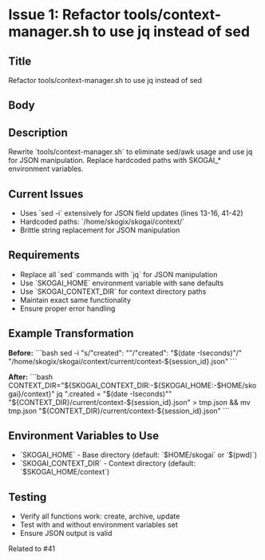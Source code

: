 # Issue 1: Refactor tools/context-manager.sh to use jq instead of sed

## Title
Refactor tools/context-manager.sh to use jq instead of sed

## Body
## Description
Rewrite \`tools/context-manager.sh\` to eliminate sed/awk usage and use jq for JSON manipulation. Replace hardcoded paths with SKOGAI_* environment variables.

## Current Issues
- Uses \`sed -i\` extensively for JSON field updates (lines 13-16, 41-42)
- Hardcoded paths: \`/home/skogix/skogai/context/\`
- Brittle string replacement for JSON manipulation

## Requirements
- Replace all \`sed\` commands with \`jq\` for JSON manipulation
- Use \`SKOGAI_HOME\` environment variable with sane defaults
- Use \`SKOGAI_CONTEXT_DIR\` for context directory paths
- Maintain exact same functionality
- Ensure proper error handling

## Example Transformation
**Before:**
\`\`\`bash
sed -i "s/\"created\": \"\"/\"created\": \"\$(date -Iseconds)\"/" "/home/skogix/skogai/context/current/context-\${session_id}.json"
\`\`\`

**After:**
\`\`\`bash
CONTEXT_DIR="\${SKOGAI_CONTEXT_DIR:-\${SKOGAI_HOME:-\$HOME/skogai}/context}"
jq ".created = \"\$(date -Iseconds)\"" "\${CONTEXT_DIR}/current/context-\${session_id}.json" > tmp.json && mv tmp.json "\${CONTEXT_DIR}/current/context-\${session_id}.json"
\`\`\`

## Environment Variables to Use
- \`SKOGAI_HOME\` - Base directory (default: \`\$HOME/skogai\` or \`\$(pwd)\`)
- \`SKOGAI_CONTEXT_DIR\` - Context directory (default: \`\$SKOGAI_HOME/context\`)

## Testing
- Verify all functions work: create, archive, update
- Test with and without environment variables set
- Ensure JSON output is valid

Related to #41
